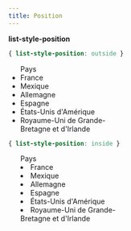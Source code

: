 ```yaml
---
title: Position
---
```


**list-style-position**

```css
{ list-style-position: outside }
```

<div style="width:240px">
  <ul style='list-style-position: outside'>Pays
      <li>France</li>
      <li>Mexique</li>
      <li>Allemagne</li>
      <li>Espagne</li>
      <li>États-Unis d'Amérique</li>
      <li>Royaume-Uni de Grande-Bretagne et d'Irlande</li>
  </ul>
</div>

```css
{ list-style-position: inside }
```

<div style="width:240px">
  <ul style='list-style-position: inside'>Pays
      <li>France</li>
      <li>Mexique</li>
      <li>Allemagne</li>
      <li>Espagne</li>
      <li>États-Unis d'Amérique</li>
      <li>Royaume-Uni de Grande-Bretagne et d'Irlande</li>
  </ul>
</div>
